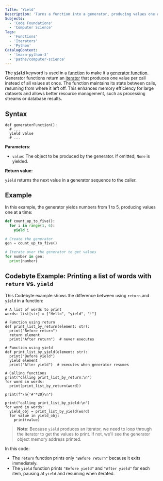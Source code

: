 ```yaml
---
Title: 'Yield'
Description: 'Turns a function into a generator, producing values one at a time while retaining state between calls.'
Subjects:
  - 'Code Foundations'
  - 'Computer Science'
Tags:
  - 'Functions'
  - 'Iterators'
  - 'Python'
CatalogContent:
  - 'learn-python-3'
  - 'paths/computer-science'
---
```


The **`yield`** keyword is used in a [function](https://www.codecademy.com/resources/docs/python/functions) to make it a [generator function](https://www.codecademy.com/resources/docs/python/generators). Generator functions return an [iterator](https://www.codecademy.com/resources/docs/python/iterators) that produces one value per call instead of all values at once. The function maintains its state between calls, resuming from where it left off. This enhances memory efficiency for large datasets and allows better resource management, such as processing streams or database results.

## Syntax

```pseudo
def generatorFunction():
  # ...
  yield value
  # ...
```

**Parameters:**

- `value`: The object to be produced by the generator. If omitted, `None` is yielded.

**Return value:**

`yield` returns the next value in a generator sequence to the caller.

## Example

In this example, the generator yields numbers from 1 to 5, producing values one at a time:

```py
def count_up_to_five():
  for i in range(1, 6):
    yield i

# Create the generator
gen = count_up_to_five()

# Iterate over the generator to get values
for number in gen:
  print(number)
```

## Codebyte Example: Printing a list of words with `return` vs. `yield`

This Codebyte example shows the difference between using `return` and `yield` in a function:

```codebyte/python
# A list of words to print
words: list[str] = ["Hello", "yield", "!"]

# Function using return
def print_list_by_return(element: str):
  print("Before return")
  return element
  print("After return")  # never executes

# Function using yield
def print_list_by_yield(element: str):
  print("Before yield")
  yield element
  print("After yield")  # executes when generator resumes

# Calling functions
print("calling print_list_by_return:\n")
for word in words:
  print(print_list_by_return(word))

print(f"\n{'#'*20}\n")

print("calling print_list_by_yield:\n")
for word in words:
  yield_obj = print_list_by_yield(word)
  for value in yield_obj:
    print(value)
```

> **Note:** Because `yield` produces an iterator, we need to loop through the iterator to get the values to print. If not, we'll see the generator object memory address printed.

In this code:

- The `return` function prints only `"Before return"` because it exits immediately.
- The `yield` function prints `"Before yield"` and `"After yield"` for each item, pausing at `yield` and resuming when iterated.
